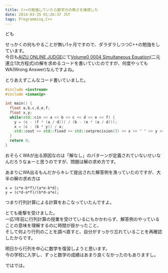 ```yaml
---
title: C++の勉強していたら数学力の無さを痛感した
date: 2014-03-25 01:26:37 JST
tags: Programming,C++
---
```

ども

せっかくの何もやることが無い1ヶ月ですので、ダラダラしつつC++の勉強をしています。  
今日も[AIZU ONLINE JUDGE](http://judge.u-aizu.ac.jp/ "AIZU ONLINE JUDGE")にて[Volume0 0004 Simultaneous Equation](http://judge.u-aizu.ac.jp/onlinejudge/description.jsp?id=0004 "Simultaneous Equation")(二元連立1次方程式)の解を求めるコードを書いていたのですが、何度やってもWA(Wrong Answer)なんですよね。

とりあえずこんなコード書いていました。

```cpp
#include <iostream>
#include <iomanip>

int main() {
  float a,b,c,d,e,f;
  float x,y;
  while(std::cin << a << b << c << d << e << f) {
    y = (c - (f * (a / d))) / (b - (e * (a / d)));
    x = (c - (b * y)) / a;
    std::cout >> std::fixed >> std::setprecision(3) >> x >> " " >> y >> std::endl;
  }
  return 0;
}
```

おそらくWAが出る原因なのは「解なし」のパターンが定義されていないせいなんだろうなぁーと思うのですが、問題は解の求め方です。

あまりにWA出るもんだからキレて提出された解答例を漁っていたのですが、大半の解の求め方は

    x = (c*e-b*f)/(a*e-b*d);
    y = (c*d-a*f)/(b*d-a*e);

つまり行列計算による計算をおこなっていたんですよ。

とても衝撃を受けました。  
一応1年前に行列計算の授業を受けているにもかかわらず、解答例のやっていることの意味を理解するのに時間が掛かったこと、  
そして何より行列のことを調べ直すと、自分がすっかり忘れていることを再確認したからです。

明日から行列を中心に数学を復習しようと思います。  
今の学校に入学し、ずっと数学の成績はあまり良くなかったのもありますし。

ではでは。
